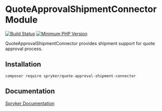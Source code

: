 # QuoteApprovalShipmentConnector Module
[![Build Status](https://travis-ci.org/spryker/quote-approval-shipment-connector.svg)](https://travis-ci.org/spryker/quote-approval-shipment-connector)
[![Minimum PHP Version](https://img.shields.io/badge/php-%3E%3D%207.2-8892BF.svg)](https://php.net/)

QuoteApprovalShipmentConnector provides shipment support for quote approval process.

## Installation

```
composer require spryker/quote-approval-shipment-connector
```

## Documentation

[Spryker Documentation](https://documentation.spryker.com/module_guide/overview.htm)
